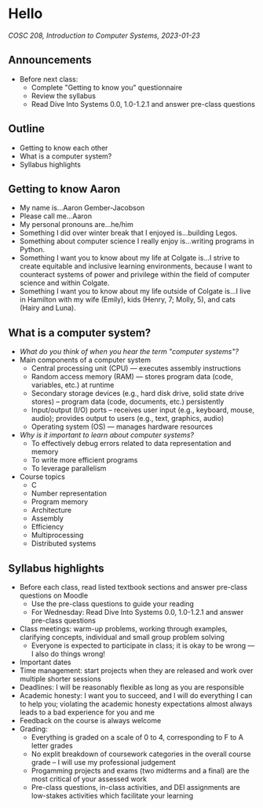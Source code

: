 # Hello
_COSC 208, Introduction to Computer Systems, 2023-01-23_

## Announcements
* Before next class:
    * Complete "Getting to know you" questionnaire
    * Review the syllabus
    * Read Dive Into Systems 0.0, 1.0-1.2.1 and answer pre-class questions

## Outline
* Getting to know each other
* What is a computer system?
* Syllabus highlights

## Getting to know Aaron
* My name is...Aaron Gember-Jacobson
* Please call me...Aaron
* My personal pronouns are...he/him
* Something I did over winter break that I enjoyed is...building Legos.
* Something about computer science I really enjoy is...writing programs in Python.
* Something I want you to know about my life at Colgate is...I strive to create equitable and inclusive learning environments, because I want to counteract systems of power and privilege within the field of computer science and within Colgate.
* Something I want you to know about my life outside of Colgate is...I live in Hamilton with my wife (Emily), kids (Henry, 7; Molly, 5), and cats (Hairy and Luna).

## What is a computer system?
* _What do you think of when you hear the term "computer systems"?_
* Main components of a computer system
    * Central processing unit (CPU) — executes assembly instructions
    * Random access memory (RAM) — stores program data (code, variables, etc.) at runtime
    * Secondary storage devices (e.g., hard disk drive, solid state drive stores) – program data (code, documents, etc.) persistently
    * Input/output (I/O) ports – receives user input (e.g., keyboard, mouse, audio); provides output to users (e.g., text, graphics, audio)
    * Operating system (OS) — manages hardware resources
* _Why is it important to learn about computer systems?_
    * To effectively debug errors related to data representation and memory
    * To write more efficient programs
    * To leverage parallelism
* Course topics
    * C
    * Number representation
    * Program memory
    * Architecture
    * Assembly
    * Efficiency
    * Multiprocessing
    * Distributed systems

## Syllabus highlights
* Before each class, read listed textbook sections and answer pre-class questions on Moodle
    * Use the pre-class questions to guide your reading
    * For Wednesday: Read Dive Into Systems 0.0, 1.0-1.2.1 and answer pre-class questions
* Class meetings: warm-up problems, working through examples, clarifying concepts, individual and small group problem solving  
    * Everyone is expected to participate in class; it is okay to be wrong — I also do things wrong!
* Important dates
* Time management: start projects when they are released and work over multiple shorter sessions
* Deadlines: I will be reasonably flexible as long as you are responsible
* Academic honesty: I want you to succeed, and I will do everything I can to help you; violating the academic honesty expectations almost always leads to a bad experience for you and me
* Feedback on the course is always welcome
* Grading:
    * Everything is graded on a scale of 0 to 4, corresponding to F to A letter grades
    * No explit breakdown of coursework categories in the overall course grade – I will use my professional judgement
    * Progamming projects and exams (two midterms and a final) are the most critical of your assessed work
    * Pre-class questions, in-class activities, and DEI assignments are low-stakes activities which facilitate your learning
